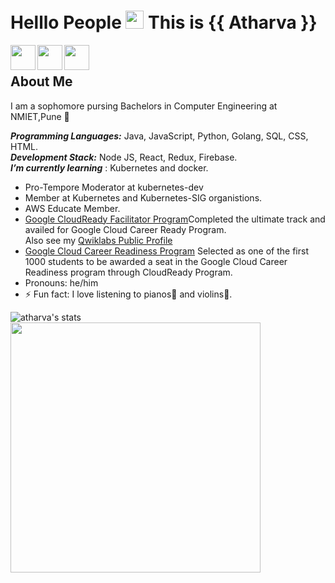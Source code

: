 <!--### Hi there 👋

**Atharva-Shinde/Atharva-Shinde** is a ✨ _special_ ✨ repository because its `README.md` (this file) appears on your GitHub profile.

Here are some ideas to get you started:

- 🔭 I’m currently working on ...
- 🌱 I’m currently learning ...
- 👯 I’m looking to collaborate on ...
- 🤔 I’m looking for help with ...
- 💬 Ask me about ...
- 📫 How to reach me: ...
- 😄 Pronouns: ...
- ⚡ Fun fact: ...
-->

# Helllo People <img src="https://github.com/TheDudeThatCode/TheDudeThatCode/blob/master/Assets/Hi.gif" width="29px"> This is {{ Atharva }}
 
<a href="https://www.linkedin.com/in/atharva-shinde-6468b4205">
  <img align="left" width="40px" src="https://img.icons8.com/nolan/64/linkedin.png" />
</a>
<a href="https://twitter.com/atharvashinde_">
  <img align="left" width="40px" src="https://img.icons8.com/fluency/48/000000/twitter.png" />
</a>
<a href="mailto:atharvashinde179@gmail.com">
  <img align="left" width="40px" src="https://img.icons8.com/external-kiranshastry-lineal-color-kiranshastry/100/000000/external-email-multimedia-kiranshastry-lineal-color-kiranshastry-1.png" />
</a>
<br />

## About Me
I am a sophomore pursing Bachelors in Computer Engineering at NMIET,Pune 💫
  
***Programming Languages:***  Java, JavaScript, Python, Golang, SQL, CSS, HTML.<br>
***Development Stack:*** Node JS, React, Redux, Firebase.<br>
***I’m currently learning*** : Kubernetes and docker. 

- Pro-Tempore Moderator at kubernetes-dev
- Member at Kubernetes and Kubernetes-SIG organistions.
- AWS Educate Member.
- [Google CloudReady Facilitator Program](https://events.withgoogle.com/googlecloudready-facilitator-program/#content)Completed the ultimate track and availed for Google Cloud Career Ready Program. <br/>Also see my [Qwiklabs Public Profile](https://www.qwiklabs.com/public_profiles/6bfb006e-758f-4dd6-ab55-ce66d7be0cdc)
- [Google Cloud Career Readiness Program](https://cloud.google.com/edu/career-readiness) Selected as one of the first 1000 students to be awarded a seat in the Google Cloud Career Readiness program through CloudReady Program.
- Pronouns: he/him
- ⚡ Fun fact: I love listening to pianos🎹 and violins🎻.
<!-- - 👯 I’m looking to collaborate on ..
- 🤔 I’m looking for help with ..
- 💬 Ask me about: -->

<div>
<img align="left" src="https://github-readme-stats.vercel.app/api/top-langs?username=atharva-shinde&show_icons=true&locale=en&layout=compact" alt="atharva's stats" />
  
<!-- [![Atharva's GitHub stats](https://github-readme-stats.vercel.app/api?username=atharva-shinde)](https://github.com/atharva-shinde/github-readme-stats) -->
  </div>

<p>
<img src="https://external-content.duckduckgo.com/iu/?u=https%3A%2F%2Fblog.rapidapi.com%2Fwp-content%2Fuploads%2F2017%2F01%2Foctocat.gif&f=1&nofb=1" width="400px" />
<!-- <img src ="https://external-content.duckduckgo.com/iu/?u=https%3A%2F%2Fi.pinimg.com%2Foriginals%2F7d%2F06%2F89%2F7d068990a6d0fa0b99d8ca96afde86dc.gif&f=1&nofb=1" width="300px"/> -->
</p>
